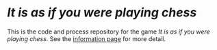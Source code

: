 # *It is as if you were playing chess*

This is the code and process repository for the game *It is as if you were playing chess*. See the [information page](info/) for more detail.

